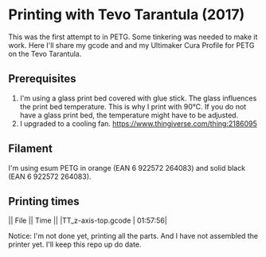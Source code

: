 # Printing with Tevo Tarantula (2017)
This was the first attempt to in PETG. Some tinkering was needed to make it work. Here I'll share my gcode and and my Ultimaker Cura Profile for PETG on the Tevo Tarantula.

## Prerequisites
1. I'm using a glass print bed covered with glue stick. The glass influences the print bed temperature. This is why I print with 90℃. If you do not have a glass print bed, the temperature might have to be adjusted.
2. I upgraded to a cooling fan. https://www.thingiverse.com/thing:2186095

## Filament
I'm using esum PETG in orange (EAN 6 922572 264083) and solid black (EAN 6 922572 264083).

## Printing times
|| File || Time ||
|TT_z-axis-top.gcode | 01:57:56|

Notice: I'm not done yet, printing all the parts. And I have not assembled the printer yet. I'll keep this repo up do date. 
